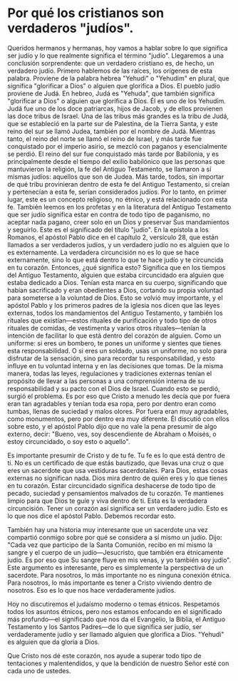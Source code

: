 # Por qué los cristianos son verdaderos "judíos".

Queridos hermanos y hermanas, hoy vamos a hablar sobre lo que significa ser judío y lo que realmente significa el término "judío". Llegaremos a una conclusión sorprendente: que un verdadero cristiano es, de hecho, un verdadero judío. Primero hablemos de las raíces, los orígenes de esta palabra. Proviene de la palabra hebrea "Yehudi" o "Yehudim" en plural, que significa "glorificar a Dios" o alguien que glorifica a Dios. El pueblo judío proviene de Judá. En hebreo, Judá es "Yehuda", que también significa "glorificar a Dios" o alguien que glorifica a Dios. Él es uno de los Yehudim. Judá fue uno de los doce patriarcas, hijos de Jacob, y de ellos provienen las doce tribus de Israel. Una de las tribus más grandes es la tribu de Judá, que se estableció en la parte sur de Palestina, de la Tierra Santa, y este reino del sur se llamó Judea, también por el nombre de Judá. Mientras tanto, el reino del norte se llamó el reino de Israel, y más tarde fue conquistado por el imperio asirio, se mezcló con paganos y esencialmente se perdió. El reino del sur fue conquistado más tarde por Babilonia, y es principalmente desde el tiempo del exilio babilónico que las personas que mantuvieron la religión, la fe del Antiguo Testamento, se llamaron a sí mismas judíos: aquellos que son de Judea. Más tarde, todos, sin importar de qué tribu provinieran dentro de esta fe del Antiguo Testamento, si creían y pertenecían a esta fe, serían considerados judíos. Por lo tanto, en primer lugar, este es un concepto religioso, no étnico, y está relacionado con esta fe. También leemos en los profetas y en la literatura del Antiguo Testamento que ser judío significa estar en contra de todo tipo de paganismo, no aceptar nada pagano, creer solo en un Dios y preservar Sus mandamientos y seguirlo. Este es el significado del título "judío". En la epístola a los Romanos, el apóstol Pablo dice en el capítulo 2, versículo 28, que están llamados a ser verdaderos judíos, y un verdadero judío no es alguien que lo es externamente. La verdadera circuncisión no es lo que se hace externamente, sino lo que está dentro lo que te hace judío y te circuncida en tu corazón. Entonces, ¿qué significa esto? Significa que en los tiempos del Antiguo Testamento, alguien que estaba circuncidado era alguien que estaba dedicado a Dios. Tenían esta marca en su cuerpo, significando que habían sacrificado y eran obedientes a Dios, cortando su propia voluntad para someterse a la voluntad de Dios. Esto se volvió muy importante, y el apóstol Pablo y los primeros padres de la iglesia nos dicen que las leyes externas, todos los mandamientos del Antiguo Testamento, y también los rituales que existían—estos rituales de purificación y todo tipo de otros rituales de comidas, de vestimenta y varios otros rituales—tenían la intención de facilitar lo que está dentro del corazón de alguien. Como un uniforme: si eres un bombero, te pones un uniforme y sientes que tienes esta responsabilidad. O si eres un soldado, usas un uniforme, no solo para disfrutar de la sensación, sino para recordar tu responsabilidad, y esto influye en tu voluntad interna y en las decisiones que tomas. De la misma manera, todas las leyes, regulaciones y tradiciones externas tenían el propósito de llevar a las personas a una comprensión interna de su responsabilidad y su pacto con el Dios de Israel. Cuando esto se perdió, surgió el problema. Es por eso que Cristo a menudo les decía que por fuera eran tan agradables y tenían toda esa ropa, pero por dentro eran como tumbas, llenas de suciedad y malos olores. Por fuera eran muy agradables, como monumentos, pero por dentro era muy diferente. Él discutió con ellos sobre esto, y el apóstol Pablo dijo que no vale la pena presumir de algo externo, decir: "Bueno, ves, soy descendiente de Abraham o Moisés, o estoy circuncidado, o soy esto o aquello".

Es importante presumir de Cristo y de tu fe. Tu fe es lo que está dentro de ti. No es un certificado de que estás bautizado, que llevas una cruz o que eres un sacerdote que usa vestiduras sacerdotales. Para Dios, estas cosas externas no significan nada. Dios mira dentro de quién eres y lo que tienes en tu corazón. Estar circuncidado significa deshacerse de todo tipo de pecado, suciedad y pensamientos malvados de tu corazón. Te mantienes limpio para que Dios te guíe y viva dentro de ti. Esta es la verdadera circuncisión. Tener un corazón así significa ser un verdadero judío. Esto es lo que nos dice el apóstol Pablo. Debemos recordar esto.

También hay una historia muy interesante que un sacerdote una vez compartió conmigo sobre por qué se considera a sí mismo un judío. Dijo: "Cada vez que participo de la Santa Comunión, recibo en mí mismo la sangre y el cuerpo de un judío—Jesucristo, que también era étnicamente judío. Es por eso que Su sangre fluye en mis venas, y yo también soy judío". Este argumento es interesante, pero es simplemente la perspectiva de un sacerdote. Para nosotros, lo más importante no es ninguna conexión étnica. Para nosotros, lo más importante es tener a Cristo viviendo dentro de nosotros. Eso es lo que nos hace verdaderamente judíos.

Hoy no discutiremos el judaísmo moderno o temas étnicos. Respetamos todos los asuntos étnicos, pero nos estamos enfocando en el significado más profundo—el significado que nos da el Evangelio, la Biblia, el Antiguo Testamento y los Santos Padres—de lo que significa ser judío, ser verdaderamente judío y ser llamado alguien que glorifica a Dios. "Yehudi" es alguien que da gloria a Dios.

Que Cristo nos dé este corazón, nos ayude a superar todo tipo de tentaciones y malentendidos, y que la bendición de nuestro Señor esté con cada uno de ustedes.

